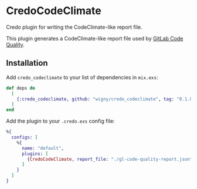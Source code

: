 # CredoCodeClimate

Credo plugin for writing the CodeClimate-like report file.

This plugin generates a CodeClimate-like report file used by [GitLab Code Quality](https://docs.gitlab.com/ci/testing/code_quality/).

## Installation
Add `credo_codeclimate` to your list of dependencies in `mix.exs`:

```elixir
def deps do
  [
    {:credo_codeclimate, github: "wigny/credo_codeclimate", tag: "0.1.0", only: [:dev, :test], runtime: false}
  ]
end
```

Add the plugin to your `.credo.exs` config file:
```elixir
%{
  configs: [
    %{
      name: "default",
      plugins: [
        {CredoCodeClimate, report_file: "./gl-code-quality-report.json"}
      ]
    }
  ]
}
```
